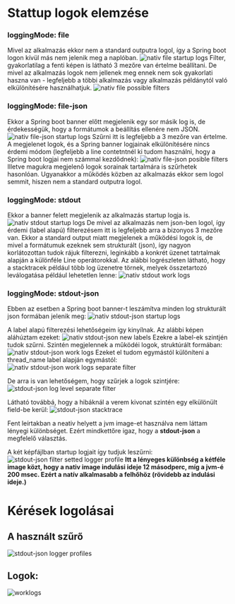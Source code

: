 # Stattup logok elemzése

### loggingMode: file
Mivel az alkalmazás ekkor nem a standard outputra logol, így a  Spring boot logon kívül más nem jelenik meg a naplóban.
![nativ file startup logs](./screenshots/startup_nativ_file.PNG "Nativ file: indulási logok")
Filter, gyakorlatilag a fenti képen is látható 3 mezőre van értelme beállítani. De mivel az alkalmazás logok nem jellenek meg ennek nem sok gyakorlati haszna van - legfeljebb a többi alkalmazás vagy alkalmazás példánytól való elkülönítésére használhatjuk.
![nativ file possible filters](./screenshots/filter_nativ_file.PNG "Nativ file: lehetséges filterezés")

### loggingMode: file-json
Ekkor a Spring boot banner előtt megjelenik egy sor másik log is, de érdekességük, hogy a formátumok a beállítás ellenére nem JSON. 
![nativ file-json startup logs](./screenshots/startup_nativ_file-json.PNG "Nativ file-json: indulási logok")
Szűrni itt is legfeljebb a 3 mezőre van értelme. A megjelenet logok, és a Spring banner logjainak elkülönítésére nincs érdemi módom (legfeljebb a line contetntnél ki tudom használni, hogy a Spring boot logjai nem számmal kezdődnek):
![nativ file-json posible filters](./screenshots/filter_nativ_file-json.PNG "Nativ file-json: lehetséges filterezés")
Illetve magukra megjelenő logok sorainak tartalmára is szűrhetek hasonlóan.
Ugyanakkor a működés közben az alkalmazás ekkor sem logol semmit, hiszen nem a standard outputra logol.

### loggingMode: stdout
Ekkor a banner felett megjelenik az alkalmazás startup logja is.
![nativ stdout startup logs](./screenshots/startup_nativ_stdout.PNG "Nativ stdout: indulási logok")
De mivel az alkalmazás nem json-ben logol, így érdemi (label alapú) filterezésem itt is legfeljebb arra a bizonyos 3 mezőre van. Ekkor a standard output miatt megjelenek a működési logok is, de mivel a formátumuk ezeknek sem strukturált (json), így nagyon korlátozottan tudok rájuk filterezni, leginkább a konkrét üzenet tatrtalmak alapján a különféle Line operátorokkal. Az alábbi logrészleten látható, hogy a stacktracek például több log üzenetre törnek, melyek összetartozó leválogatása például lehetetlen lenne:
![nativ stdout work logs](./screenshots/work_nativ_stdout.PNG "Nativ stdout: munka logok")

### loggingMode: stdout-json
Ebben az esetben a Spring boot banner-t leszámítva minden log strukturált json formában jelenik meg:
![nativ stdout-json startup logs](./screenshots/startup_nativ_stdout-json.PNG "Nativ stdout-json: indulási logok")

A label alapú filterezési lehetőségeim így kinyílnak. Az alábbi képen aláhúztam ezeket:
![nativ stdout-json new labels](./screenshots/new_labels_nativ_stdout-json.PNG "Nativ stdout-json: új címkék")
Ezekre a label-ek szintjén tudok szűrni.
Szintén megjelennek a működéi logok, struktúrált formában:
![nativ stdout-json work logs](./screenshots/work_nativ_stdout-json.PNG "Nativ stdout-json: működési logok")
Ezeket el tudom egymástól különíteni a thread_name label alapján egymástól: 
![nativ stdout-json work logs separate filter](./screenshots/filter_separate_worklogs.PNG "Nativ stdout-json: működési logok és a startup logok elválasztása")

De arra is van lehetőségem, hogy szűrjek a logok szintjére: 
![stdout-json log level separate filter](./screenshots/filter_separate_loglevels.PNG "stdout-json: logszintek szétválasztása")

Látható továbbá, hogy a hibáknál a verem kivonat szintén egy elkülönült field-be kerül:
![stdout-json stacktrace](./screenshots/stacktrace.PNG "stdout-json: verem kivonat a stack_trace mezőben")
 
Fent leírtakban a neativ helyett a jvm image-et használva nem láttam lényegi különbséget. Ezért mindkettőre igaz, hogy a **stdout-json** a megfelelő választás.

A két képfájlban startup logjait így tudjuk leszűrni:
![stdout-json filter setted logger profile](./screenshots/filter_profile.PNG "stdout-json:szűrés a log profilokat mutató startup üzenetre")
**Itt a lényeges különbség a kétféle image közt, hogy a nativ image indulási ideje 12 másodperc, míg a jvm-é 200 msec.
Ezért a natív alkalmasabb a felhőhöz (rövidebb az indulási ideje.)**

# Kérések logolásai
## A használt szűrő
![stdout-json logger profiles](./screenshots/filter_worklogs.PNG "Munkalogok szűrése (export spans hibák nélkül)")
## Logok:
![worklogs](./screenshots/worklogs.PNG "Formázott, szűrt munkalogok")
